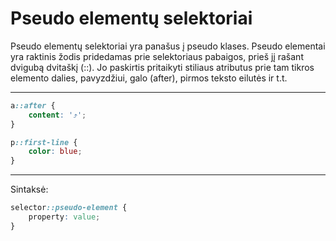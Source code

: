# Pseudo elementų selektoriai

Pseudo elementų selektoriai yra panašus į pseudo klases. Pseudo elementai yra raktinis žodis pridedamas prie selektoriaus pabaigos, prieš jį rašant dvigubą dvitaškį (::). Jo paskirtis pritaikyti stiliaus atributus prie tam tikros elemento dalies, pavyzdžiui, galo (after), pirmos teksto eilutės ir t.t.

---

```css
a::after { 
    content: '⤴';
}

p::first-line {
    color: blue;
}
```

---

Sintaksė:

```css
selector::pseudo-element {
    property: value;
}
```
